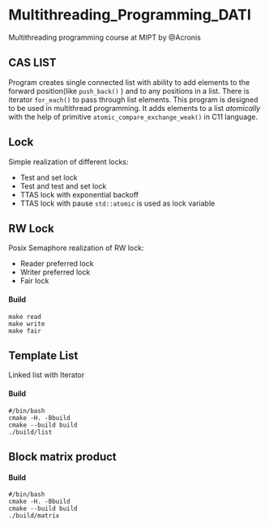 # Multithreading_Programming_DATI
Multithreading programming course at MIPT by @Acronis
## CAS LIST
Program creates single connected list with ability to add elements to the forward position(like `push_back()` ) and to any positions in a list. There is iterator `for_each()` to pass through list elements. This program is designed to be used in multithread programming. It adds elements to a list *atomically* with the help of primitive `atomic_compare_exchange_weak()` in C11 language. 
## Lock

Simple realization of different locks:
 - Test and set lock
 - Test and test and set lock
 - TTAS lock with exponential backoff
 - TTAS lock with pause
`std::atomic` is used as lock variable

## RW Lock

Posix Semaphore realization of RW lock:
 - Reader preferred lock
 - Writer preferred lock
 - Fair lock

#### Build
```
make read
make write
make fair
```

## Template List

Linked list with Iterator

#### Build

```
#/bin/bash
cmake -H. -Bbuild
cmake --build build
./build/list
```

## Block matrix product



#### Build

```
#/bin/bash
cmake -H. -Bbuild
cmake --build build
./build/matrix

